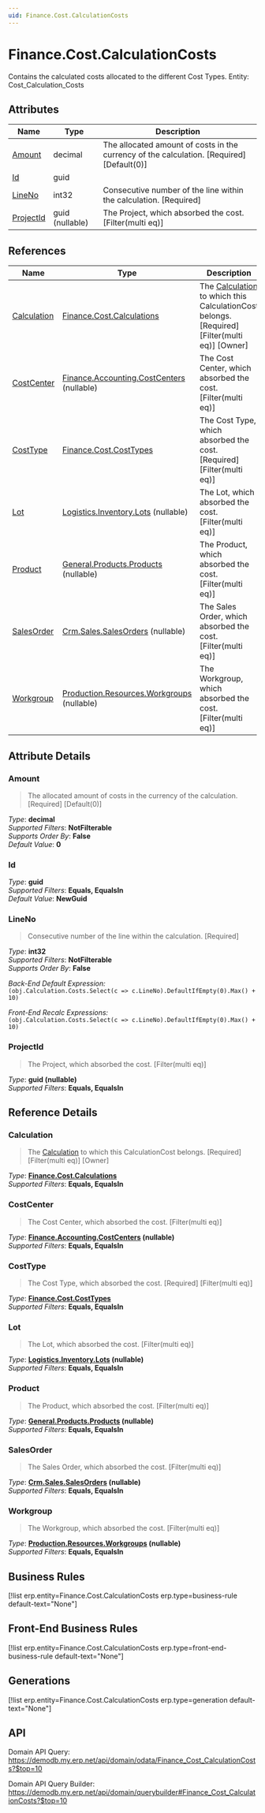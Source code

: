 ```yaml
---
uid: Finance.Cost.CalculationCosts
---
```

# Finance.Cost.CalculationCosts

Contains the calculated costs allocated to the different Cost Types. Entity: Cost_Calculation_Costs

## Attributes

| Name | Type | Description |
| ---- | ---- | --- |
| [Amount](Finance.Cost.CalculationCosts.md#amount) | decimal | The allocated amount of costs in the currency of the calculation. [Required] [Default(0)] 
| [Id](Finance.Cost.CalculationCosts.md#id) | guid |  
| [LineNo](Finance.Cost.CalculationCosts.md#lineno) | int32 | Consecutive number of the line within the calculation. [Required] 
| [ProjectId](Finance.Cost.CalculationCosts.md#projectid) | guid (nullable) | The Project, which absorbed the cost. [Filter(multi eq)] 

## References

| Name | Type | Description |
| ---- | ---- | --- |
| [Calculation](Finance.Cost.CalculationCosts.md#calculation) | [Finance.Cost.Calculations](Finance.Cost.Calculations.md) | The [Calculation](Finance.Cost.CalculationCosts.md#calculation) to which this CalculationCost belongs. [Required] [Filter(multi eq)] [Owner] |
| [CostCenter](Finance.Cost.CalculationCosts.md#costcenter) | [Finance.Accounting.CostCenters](Finance.Accounting.CostCenters.md) (nullable) | The Cost Center, which absorbed the cost. [Filter(multi eq)] |
| [CostType](Finance.Cost.CalculationCosts.md#costtype) | [Finance.Cost.CostTypes](Finance.Cost.CostTypes.md) | The Cost Type, which absorbed the cost. [Required] [Filter(multi eq)] |
| [Lot](Finance.Cost.CalculationCosts.md#lot) | [Logistics.Inventory.Lots](Logistics.Inventory.Lots.md) (nullable) | The Lot, which absorbed the cost. [Filter(multi eq)] |
| [Product](Finance.Cost.CalculationCosts.md#product) | [General.Products.Products](General.Products.Products.md) (nullable) | The Product, which absorbed the cost. [Filter(multi eq)] |
| [SalesOrder](Finance.Cost.CalculationCosts.md#salesorder) | [Crm.Sales.SalesOrders](Crm.Sales.SalesOrders.md) (nullable) | The Sales Order, which absorbed the cost. [Filter(multi eq)] |
| [Workgroup](Finance.Cost.CalculationCosts.md#workgroup) | [Production.Resources.Workgroups](Production.Resources.Workgroups.md) (nullable) | The Workgroup, which absorbed the cost. [Filter(multi eq)] |


## Attribute Details

### Amount

> The allocated amount of costs in the currency of the calculation. [Required] [Default(0)]

_Type_: **decimal**  
_Supported Filters_: **NotFilterable**  
_Supports Order By_: **False**  
_Default Value_: **0**  

### Id

_Type_: **guid**  
_Supported Filters_: **Equals, EqualsIn**  
_Default Value_: **NewGuid**  

### LineNo

> Consecutive number of the line within the calculation. [Required]

_Type_: **int32**  
_Supported Filters_: **NotFilterable**  
_Supports Order By_: **False**  

_Back-End Default Expression:_  
`(obj.Calculation.Costs.Select(c => c.LineNo).DefaultIfEmpty(0).Max() + 10)`

_Front-End Recalc Expressions:_  
`(obj.Calculation.Costs.Select(c => c.LineNo).DefaultIfEmpty(0).Max() + 10)`
### ProjectId

> The Project, which absorbed the cost. [Filter(multi eq)]

_Type_: **guid (nullable)**  
_Supported Filters_: **Equals, EqualsIn**  


## Reference Details

### Calculation

> The [Calculation](Finance.Cost.CalculationCosts.md#calculation) to which this CalculationCost belongs. [Required] [Filter(multi eq)] [Owner]

_Type_: **[Finance.Cost.Calculations](Finance.Cost.Calculations.md)**  
_Supported Filters_: **Equals, EqualsIn**  

### CostCenter

> The Cost Center, which absorbed the cost. [Filter(multi eq)]

_Type_: **[Finance.Accounting.CostCenters](Finance.Accounting.CostCenters.md) (nullable)**  
_Supported Filters_: **Equals, EqualsIn**  

### CostType

> The Cost Type, which absorbed the cost. [Required] [Filter(multi eq)]

_Type_: **[Finance.Cost.CostTypes](Finance.Cost.CostTypes.md)**  
_Supported Filters_: **Equals, EqualsIn**  

### Lot

> The Lot, which absorbed the cost. [Filter(multi eq)]

_Type_: **[Logistics.Inventory.Lots](Logistics.Inventory.Lots.md) (nullable)**  
_Supported Filters_: **Equals, EqualsIn**  

### Product

> The Product, which absorbed the cost. [Filter(multi eq)]

_Type_: **[General.Products.Products](General.Products.Products.md) (nullable)**  
_Supported Filters_: **Equals, EqualsIn**  

### SalesOrder

> The Sales Order, which absorbed the cost. [Filter(multi eq)]

_Type_: **[Crm.Sales.SalesOrders](Crm.Sales.SalesOrders.md) (nullable)**  
_Supported Filters_: **Equals, EqualsIn**  

### Workgroup

> The Workgroup, which absorbed the cost. [Filter(multi eq)]

_Type_: **[Production.Resources.Workgroups](Production.Resources.Workgroups.md) (nullable)**  
_Supported Filters_: **Equals, EqualsIn**  



## Business Rules

[!list erp.entity=Finance.Cost.CalculationCosts erp.type=business-rule default-text="None"]

## Front-End Business Rules

[!list erp.entity=Finance.Cost.CalculationCosts erp.type=front-end-business-rule default-text="None"]

## Generations

[!list erp.entity=Finance.Cost.CalculationCosts erp.type=generation default-text="None"]

## API

Domain API Query:
<https://demodb.my.erp.net/api/domain/odata/Finance_Cost_CalculationCosts?$top=10>

Domain API Query Builder:
<https://demodb.my.erp.net/api/domain/querybuilder#Finance_Cost_CalculationCosts?$top=10>

